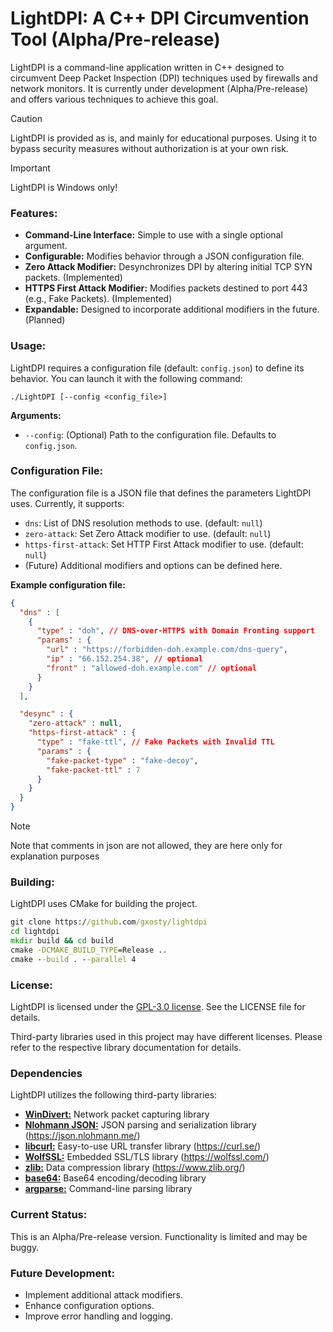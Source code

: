 # LightDPI: A C++ DPI Circumvention Tool (Alpha/Pre-release)

LightDPI is a command-line application written in C++ designed to circumvent Deep Packet Inspection (DPI) techniques used by firewalls and network monitors. It is currently under development (Alpha/Pre-release) and offers various techniques to achieve this goal.

> [!CAUTION]
> LightDPI is provided as is, and mainly for educational purposes. Using it to bypass security measures without authorization is at your own risk.

> [!IMPORTANT]
> LightDPI is Windows only!

### Features:

* **Command-Line Interface:** Simple to use with a single optional argument.
* **Configurable:** Modifies behavior through a JSON configuration file.
* **Zero Attack Modifier:** Desynchronizes DPI by altering initial TCP SYN packets. (Implemented)
* **HTTPS First Attack Modifier:** Modifies packets destined to port 443 (e.g., Fake Packets). (Implemented)
* **Expandable:** Designed to incorporate additional modifiers in the future. (Planned)

### Usage:

LightDPI requires a configuration file (default: `config.json`) to define its behavior. You can launch it with the following command:

```
./LightDPI [--config <config_file>]
```

**Arguments:**

* `--config`: (Optional) Path to the configuration file. Defaults to `config.json`.

### Configuration File:

The configuration file is a JSON file that defines the parameters LightDPI uses. Currently, it supports:

* `dns`: List of DNS resolution methods to use. (default: `null`)
* `zero-attack`: Set Zero Attack modifier to use. (default: `null`)
* `https-first-attack`: Set HTTP First Attack modifier to use. (default: `null`)
* (Future) Additional modifiers and options can be defined here.

**Example configuration file:**
```json
{
  "dns" : [
    {
      "type" : "doh", // DNS-over-HTTPS with Domain Fronting support
      "params" : {
        "url" : "https://forbidden-doh.example.com/dns-query",
        "ip" : "66.152.254.38", // optional
        "front" : "allowed-doh.example.com" // optional
      }
    }
  ],

  "desync" : {
    "zero-attack" : null,
    "https-first-attack" : {
      "type" : "fake-ttl", // Fake Packets with Invalid TTL
      "params" : {
        "fake-packet-type" : "fake-decoy",
        "fake-packet-ttl" : 7
      }
    }
  }
}
```
> [!NOTE]
> Note that comments in json are not allowed, they are here only for explanation purposes

### Building:

LightDPI uses CMake for building the project.

```cmd
git clone https://github.com/gxosty/lightdpi
cd lightdpi
mkdir build && cd build
cmake -DCMAKE_BUILD_TYPE=Release ..
cmake --build . --parallel 4
```

### License:

LightDPI is licensed under the [GPL-3.0 license](LICENSE). See the LICENSE file for details.

Third-party libraries used in this project may have different licenses. Please refer to the respective library documentation for details.

### Dependencies

LightDPI utilizes the following third-party libraries:

* [**WinDivert:**](https://github.com/basil00/WinDivert) Network packet capturing library
* [**Nlohmann JSON:**](https://github.com/nlohmann/json) JSON parsing and serialization library (https://json.nlohmann.me/)
* [**libcurl:**](https://github.com/curl/curl) Easy-to-use URL transfer library (https://curl.se/)
* [**WolfSSL:**](https://github.com/wolfSSL/wolfssl) Embedded SSL/TLS library (https://wolfssl.com/)
* [**zlib:**](https://github.com/madler/zlib) Data compression library (https://www.zlib.org/)
* [**base64:**](https://github.com/tobiaslocker/base64) Base64 encoding/decoding library
* [**argparse:**](https://github.com/p-ranav/argparse) Command-line parsing library

### Current Status:

This is an Alpha/Pre-release version. Functionality is limited and may be buggy.

### Future Development:

* Implement additional attack modifiers.
* Enhance configuration options.
* Improve error handling and logging.
